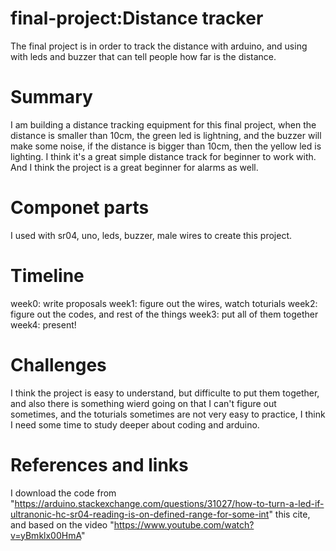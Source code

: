 # final-project:Distance tracker
The final project is in order to track the distance with arduino, and using with leds and buzzer that can tell people how far is the distance.
# Summary
I am building a distance tracking equipment for this final project, when the distance is smaller than 10cm, the green led is lightning, and the buzzer will make some noise, if the distance is bigger than 10cm, then the yellow led is lighting. I think it's a great simple distance track for beginner to work with. And I think the project is a great beginner for alarms as well.
# Componet parts
I used with sr04, uno, leds, buzzer, male wires to create this project.
# Timeline
week0: write proposals
week1: figure out the wires, watch toturials
week2: figure out the codes, and rest of the things
week3: put all of them together
week4: present!
# Challenges
I think the project is easy to understand, but difficulte to put them together, and also there is something wierd going on that I can't figure out sometimes, and the toturials sometimes are not very easy to practice, I think I need some time to study deeper about coding and arduino.
# References and links
I download the code from "https://arduino.stackexchange.com/questions/31027/how-to-turn-a-led-if-ultranonic-hc-sr04-reading-is-on-defined-range-for-some-int" this cite, and based on the video "https://www.youtube.com/watch?v=yBmklx00HmA"
